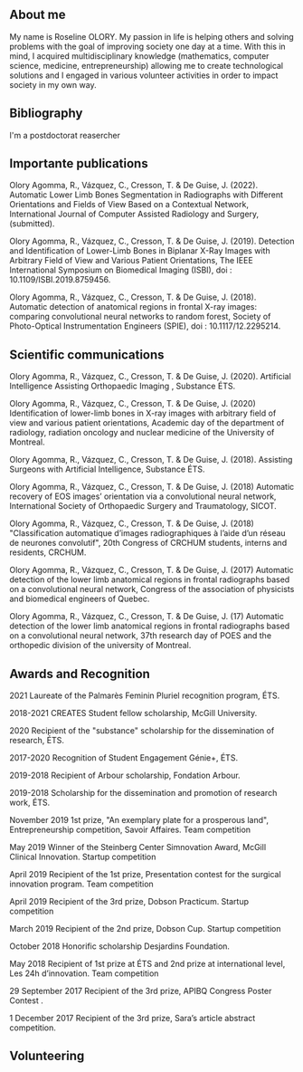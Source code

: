 ## About me
My name is Roseline OLORY. My passion in life is helping others and solving problems with the goal of improving society one day at a time. With this in mind, I acquired multidisciplinary knowledge (mathematics, computer science, medicine, entrepreneurship) allowing me to create technological solutions and I engaged in various volunteer activities in order to impact society in my own way.

## Bibliography
I'm a postdoctorat reasercher



## Importante publications
Olory Agomma, R., Vázquez, C., Cresson, T. & De Guise, J. (2022). Automatic Lower Limb Bones Segmentation in Radiographs with Different Orientations and Fields of View Based on a Contextual Network, International Journal of Computer Assisted Radiology and Surgery, (submitted).

Olory Agomma, R., Vázquez, C., Cresson, T. & De Guise, J. (2019). Detection and Identification of Lower-Limb Bones in Biplanar X-Ray Images with Arbitrary Field of View and Various Patient Orientations, The IEEE International Symposium on Biomedical Imaging (ISBI), doi : 10.1109/ISBI.2019.8759456.

Olory Agomma, R., Vázquez, C., Cresson, T. & De Guise, J. (2018). Automatic detection of anatomical regions in frontal X-ray images: comparing convolutional neural networks to random forest, Society of Photo-Optical Instrumentation Engineers (SPIE), doi : 10.1117/12.2295214.

## Scientific communications
Olory Agomma, R., Vázquez, C., Cresson, T. & De Guise, J. (2020). Artificial Intelligence Assisting Orthopaedic Imaging , Substance ÉTS.

Olory Agomma, R., Vázquez, C., Cresson, T. & De Guise, J. (2020) Identification of lower-limb bones in X-ray images with arbitrary field of view and various patient orientations, Academic day of the department of radiology, radiation oncology and nuclear medicine of the University of Montreal.

Olory Agomma, R., Vázquez, C., Cresson, T. & De Guise, J. (2018). Assisting Surgeons with Artificial Intelligence, Substance ÉTS.

Olory Agomma, R., Vázquez, C., Cresson, T. & De Guise, J. (2018) Automatic recovery of EOS images’ orientation via a convolutional neural network, International Society of Orthopaedic Surgery and Traumatology, SICOT.

Olory Agomma, R., Vázquez, C., Cresson, T. & De Guise, J. (2018) "Classification automatique d’images radiographiques à l’aide d’un réseau de neurones convolutif", 20th Congress of CRCHUM students, interns and residents, CRCHUM.

Olory Agomma, R., Vázquez, C., Cresson, T. & De Guise, J. (2017) Automatic detection of the lower limb anatomical regions in frontal radiographs based on a convolutional neural network, Congress of the association of physicists and biomedical engineers of Quebec.

Olory Agomma, R., Vázquez, C., Cresson, T. & De Guise, J. (17) Automatic detection of the lower limb anatomical regions in frontal radiographs based on a convolutional neural network, 37th research day of POES and the orthopedic division of the university of Montreal.

## Awards and Recognition

2021 Laureate of the Palmarès Feminin Pluriel recognition program, ÉTS.

2018-2021 CREATES Student fellow scholarship, McGill University.

2020 Recipient of the "substance" scholarship for the dissemination of research, ÉTS.

2017-2020 Recognition of Student Engagement Génie+, ÉTS.

2019-2018 Recipient of Arbour scholarship, Fondation Arbour.

2019-2018 Scholarship for the dissemination and promotion of research work, ÉTS.

November 2019 1st prize, "An exemplary plate for a prosperous land", Entrepreneurship competition, Savoir Affaires. Team competition

May 2019 Winner of the Steinberg Center Simnovation Award, McGill Clinical Innovation. Startup competition

April 2019 Recipient of the 1st prize, Presentation contest for the surgical innovation program. Team competition

April 2019 Recipient of the 3rd prize, Dobson Practicum. Startup competition

March 2019 Recipient of the 2nd prize, Dobson Cup. Startup competition

October 2018 Honorific scholarship Desjardins Foundation.

May 2018 Recipient of 1st prize at ÉTS and 2nd prize at international level, Les 24h d’innovation. Team competition

29 September 2017 Recipient of the 3rd prize, APIBQ Congress Poster Contest .

1 December 2017 Recipient of the 3rd prize, Sara’s article abstract competition.


## Volunteering

